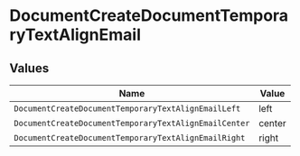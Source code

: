 # DocumentCreateDocumentTemporaryTextAlignEmail


## Values

| Name                                                  | Value                                                 |
| ----------------------------------------------------- | ----------------------------------------------------- |
| `DocumentCreateDocumentTemporaryTextAlignEmailLeft`   | left                                                  |
| `DocumentCreateDocumentTemporaryTextAlignEmailCenter` | center                                                |
| `DocumentCreateDocumentTemporaryTextAlignEmailRight`  | right                                                 |